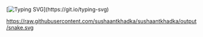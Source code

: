 [![Typing SVG](https://readme-typing-svg.demolab.com?font=Fira+Code&pause=1000&random=false&width=435&lines=I+am+just+having+fun.;Thank+You!)](https://git.io/typing-svg)


https://raw.githubusercontent.com/sushaantkhadka/sushaantkhadka/output/snake.svg